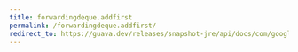 ```yaml
---
title: forwardingdeque.addfirst
permalink: /forwardingdeque.addfirst/
redirect_to: https://guava.dev/releases/snapshot-jre/api/docs/com/google/common/collect/ForwardingDeque.html#addFirst-E-
---
```


